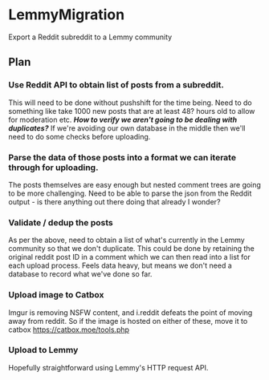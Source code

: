 # LemmyMigration

Export a Reddit subreddit to a Lemmy community

## Plan

### Use Reddit API to obtain list of posts from a subreddit. 
This will need to be done without pushshift for the time being.
Need to do something like take 1000 new posts that are at least 48? hours old to allow for moderation etc. 
***How to verify we aren't going to be dealing with duplicates?*** If we're avoiding our own database in the middle then we'll need to do some checks before uploading.

### Parse the data of those posts into a format we can iterate through for uploading.
The posts themselves are easy enough but nested comment trees are going to be more challenging. Need to be able to parse the json from the Reddit output - is there anything out there doing that already I wonder? 

### Validate / dedup the posts
As per the above, need to obtain a list of what's currently in the Lemmy community so that we don't duplicate. This could be done by retaining the original reddit post ID in a comment which we can then read into a list for each upload process. Feels data heavy, but means we don't need a database to record what we've done so far.

### Upload image to Catbox
Imgur is removing NSFW content, and i.reddit defeats the point of moving away from reddit. So if the image is hosted on either of these, move it to catbox https://catbox.moe/tools.php

### Upload to Lemmy
Hopefully straightforward using Lemmy's HTTP request API.
